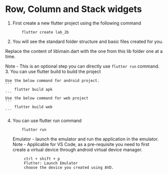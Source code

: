# Row, Column and Stack widgets

1. First create a new flutter project using the following command 

    ```
        flutter create lab_2b 
    ```

2. You will see the standard folder structure and basic files created for you.

Replace the content of lib\main.dart with the one from this lib folder one at a time.

Note - This is an optional step you can directly use `flutter run` command.
3. You can use flutter build to build the project 

    Use the below command for android project.
    ```
        flutter build apk 
    ```
    Use the below command for web project
    ```
        flutter build web
    ```

4. You can use flutter run command

    ```
        flutter run
    ```

   Emulator - launch the emulator and run the application in the emulator.
   Note - Applicable for VS Code, as a pre-requisite you need to 
   first create a virtual device through android virtual device manager.
   ``` 
        ctrl + shift + p
        Flutter: Launch Emulator 
        choose the device you created using AVD.
   ```
